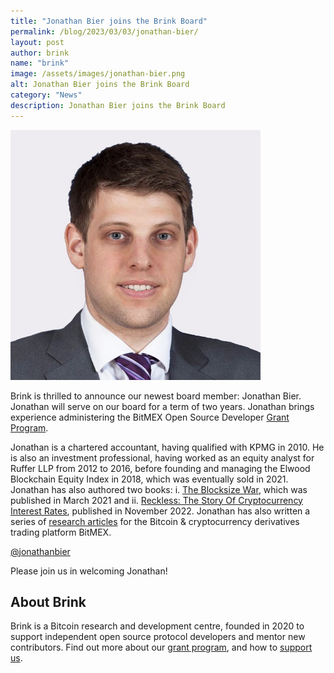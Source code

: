 ```yaml
---
title: "Jonathan Bier joins the Brink Board"
permalink: /blog/2023/03/03/jonathan-bier/
layout: post
author: brink
name: "brink"
image: /assets/images/jonathan-bier.png
alt: Jonathan Bier joins the Brink Board
category: "News"
description: Jonathan Bier joins the Brink Board
---
```


<img src="/assets/images/jonathan-bier.png" alt="Jonathan Bier" style="max-height:400px">

Brink is thrilled to announce our newest board member: Jonathan Bier.
Jonathan will serve on our board for a term of two years. Jonathan brings
experience administering the BitMEX Open Source Developer [Grant Program][].

Jonathan is a chartered accountant, having qualified with KPMG in 2010. He is
also an investment professional, having worked as an equity analyst for Ruffer
LLP from 2012 to 2016, before founding and managing the Elwood Blockchain Equity
Index in 2018, which was eventually sold in 2021. Jonathan has also authored two
books: i. [The Blocksize War][], which was published in March 2021 and ii. [Reckless:
The Story Of Cryptocurrency Interest Rates][], published in November 2022. Jonathan
has also written a series of [research articles][] for the Bitcoin & cryptocurrency
derivatives trading platform BitMEX.

[@jonathanbier][jonathan twitter]

Please join us in welcoming Jonathan!

## About Brink

Brink is a Bitcoin research and development centre, founded in 2020 to support
independent open source protocol developers and mentor new contributors. Find
out more about our [grant program][programs], and how to [support
us][].

[Grant Program]: https://blog.bitmex.com/grants/
[The Blocksize War]: https://www.amazon.co.uk/Blocksize-War-controls-Bitcoins-protocol/dp/B08YQMC2WM/
[Reckless: The Story Of Cryptocurrency Interest Rates]: https://www.amazon.co.uk/Reckless-Story-Cryptocurrency-Interest-Rates/dp/B0BLLTT6JN
[research articles]: https://blog.bitmex.com/research/
[jonathan twitter]: https://twitter.com/jonathanbier
[programs]: /programs
[support us]: /donate